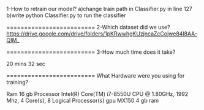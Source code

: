 1-How to retrain our model?
a)change train path in Classifier.py in line 127
b)write python Classifier.py to run the classifier

=========================
2-Which dataset did we use?
https://drive.google.com/drive/folders/1pKRwwhgKUzjncaZcCojwe84l8AA-QIM_

=========================
3-How much time does it take? 

20 mins 32 sec

=========================
What Hardware were you using for training?

Ram 16 gb
Processor Intel(R) Core(TM) i7-8550U CPU @ 1.80GHz, 1992 Mhz, 4 Core(s), 8 Logical Processor(s) 
gpu MX150 4 gb ram